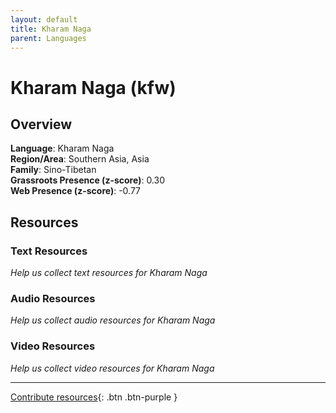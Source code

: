 ```yaml
---
layout: default
title: Kharam Naga
parent: Languages
---
```


# Kharam Naga (kfw)

## Overview

**Language**: Kharam Naga  
**Region/Area**: Southern Asia, Asia  
**Family**: Sino-Tibetan  
**Grassroots Presence (z-score)**: 0.30  
**Web Presence (z-score)**: -0.77  

## Resources

### Text Resources
*Help us collect text resources for Kharam Naga*

### Audio Resources
*Help us collect audio resources for Kharam Naga*

### Video Resources
*Help us collect video resources for Kharam Naga*

---

[Contribute resources](https://forms.office.com/e/1SfLJx3u1r){: .btn .btn-purple }
